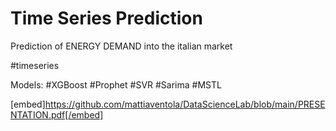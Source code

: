 # Time Series Prediction

Prediction of ENERGY DEMAND into the italian market

#timeseries

Models:
#XGBoost
#Prophet
#SVR
#Sarima
#MSTL

[embed]https://github.com/mattiaventola/DataScienceLab/blob/main/PRESENTATION.pdf[/embed]
